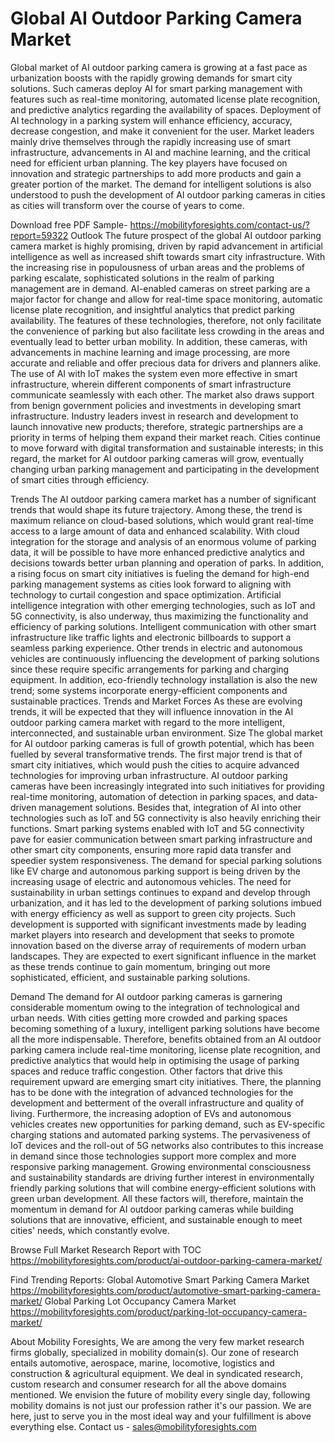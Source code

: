 # Global AI Outdoor Parking Camera Market

Global market of AI outdoor parking camera is growing at a fast pace as urbanization boosts with the rapidly growing demands for smart city solutions. Such cameras deploy AI for smart parking management with features such as real-time monitoring, automated license plate recognition, and predictive analytics regarding the availability of spaces. Deployment of AI technology in a parking system will enhance efficiency, accuracy, decrease congestion, and make it convenient for the user. Market leaders mainly drive themselves through the rapidly increasing use of smart infrastructure, advancements in AI and machine learning, and the critical need for efficient urban planning. The key players have focused on innovation and strategic partnerships to add more products and gain a greater portion of the market. The demand for intelligent solutions is also understood to push the development of AI outdoor parking cameras in cities as cities will transform over the course of years to come.


Download free PDF Sample- https://mobilityforesights.com/contact-us/?report=59322
Outlook
The future prospect of the global AI outdoor parking camera market is highly promising, driven by rapid advancement in artificial intelligence as well as increased shift towards smart city infrastructure. With the increasing rise in populousness of urban areas and the problems of parking escalate, sophisticated solutions in the realm of parking management are in demand. AI-enabled cameras on street parking are a major factor for change and allow for real-time space monitoring, automatic license plate recognition, and insightful analytics that predict parking availability. The features of these technologies, therefore, not only facilitate the convenience of parking but also facilitate less crowding in the areas and eventually lead to better urban mobility. In addition, these cameras, with advancements in machine learning and image processing, are more accurate and reliable and offer precious data for drivers and planners alike. The use of AI with IoT makes the system even more effective in smart infrastructure, wherein different components of smart infrastructure communicate seamlessly with each other. The market also draws support from benign government policies and investments in developing smart infrastructure. Industry leaders invest in research and development to launch innovative new products; therefore, strategic partnerships are a priority in terms of helping them expand their market reach. Cities continue to move forward with digital transformation and sustainable interests; in this regard, the market for AI outdoor parking cameras will grow, eventually changing urban parking management and participating in the development of smart cities through efficiency.

Trends
The AI outdoor parking camera market has a number of significant trends that would shape its future trajectory. Among these, the trend is maximum reliance on cloud-based solutions, which would grant real-time access to a large amount of data and enhanced scalability. With cloud integration for the storage and analysis of an enormous volume of parking data, it will be possible to have more enhanced predictive analytics and decisions towards better urban planning and operation of parks. In addition, a rising focus on smart city initiatives is fueling the demand for high-end parking management systems as cities look forward to aligning with technology to curtail congestion and space optimization. Artificial intelligence integration with other emerging technologies, such as IoT and 5G connectivity, is also underway, thus maximizing the functionality and efficiency of parking solutions. Intelligent communication with other smart infrastructure like traffic lights and electronic billboards to support a seamless parking experience. Other trends in electric and autonomous vehicles are continuously influencing the development of parking solutions since these require specific arrangements for parking and charging equipment. In addition, eco-friendly technology installation is also the new trend; some systems incorporate energy-efficient components and sustainable practices. Trends and Market Forces As these are evolving trends, it will be expected that they will influence innovation in the AI outdoor parking camera market with regard to the more intelligent, interconnected, and sustainable urban environment.
Size
The global market for AI outdoor parking cameras is full of growth potential, which has been fuelled by several transformative trends. The first major trend is that of smart city initiatives, which would push the cities to acquire advanced technologies for improving urban infrastructure. AI outdoor parking cameras have been increasingly integrated into such initiatives for providing real-time monitoring, automation of detection in parking spaces, and data-driven management solutions. Besides that, integration of AI into other technologies such as IoT and 5G connectivity is also heavily enriching their functions. Smart parking systems enabled with IoT and 5G connectivity pave for easier communication between smart parking infrastructure and other smart city components, ensuring more rapid data transfer and speedier system responsiveness. The demand for special parking solutions like EV charge and autonomous parking support is being driven by the increasing usage of electric and autonomous vehicles. The need for sustainability in urban settings continues to expand and develop through urbanization, and it has led to the development of parking solutions imbued with energy efficiency as well as support to green city projects. Such development is supported with significant investments made by leading market players into research and development that seeks to promote innovation based on the diverse array of requirements of modern urban landscapes. They are expected to exert significant influence in the market as these trends continue to gain momentum, bringing out more sophisticated, efficient, and sustainable parking solutions.

Demand
The demand for AI outdoor parking cameras is garnering considerable momentum owing to the integration of technological and urban needs. With cities getting more crowded and parking spaces becoming something of a luxury, intelligent parking solutions have become all the more indispensable. Therefore, benefits obtained from an AI outdoor parking camera include real-time monitoring, license plate recognition, and predictive analytics that would help in optimising the usage of parking spaces and reduce traffic congestion. Other factors that drive this requirement upward are emerging smart city initiatives. There, the planning has to be done with the integration of advanced technologies for the development and betterment of the overall infrastructure and quality of living. Furthermore, the increasing adoption of EVs and autonomous vehicles creates new opportunities for parking demand, such as EV-specific charging stations and automated parking systems. The pervasiveness of IoT devices and the roll-out of 5G networks also contributes to this increase in demand since those technologies support more complex and more responsive parking management. Growing environmental consciousness and sustainability standards are driving further interest in environmentally friendly parking solutions that will combine energy-efficient solutions with green urban development. All these factors will, therefore, maintain the momentum in demand for AI outdoor parking cameras while building solutions that are innovative, efficient, and sustainable enough to meet cities' needs, which constantly evolve.

Browse Full Market Research Report with TOC https://mobilityforesights.com/product/ai-outdoor-parking-camera-market/


Find Trending Reports:
Global Automotive Smart Parking Camera Market
https://mobilityforesights.com/product/automotive-smart-parking-camera-market/
Global Parking Lot Occupancy Camera Market
https://mobilityforesights.com/product/parking-lot-occupancy-camera-market/


About Mobility Foresights,
We are among the very few market research firms globally, specialized in mobility domain(s). Our zone of research entails automotive, aerospace, marine, locomotive, logistics and construction & agricultural equipment. We deal in syndicated research, custom research and consumer research for all the above domains mentioned.
We envision the future of mobility every single day, following mobility domains is not just our profession rather it's our passion. We are here, just to serve you in the most ideal way and your fulfillment is above everything else. Contact us -  sales@mobilityforesights.com 


